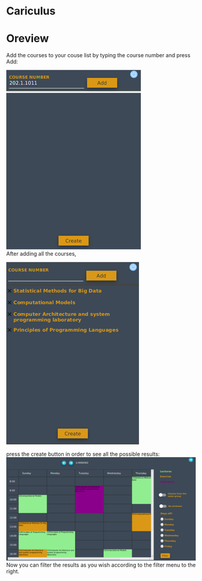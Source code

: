 # Cariculus

# Oreview
Add the courses to your couse list by typing the course number and press Add:<br/>


 <img src="./img/Screenshot from 2020-03-15 21-58-56.png"><br/>
After adding all the courses,<br/>


 <img src="./img/addingCourses.png"><br/>
 
 
  press the create button in order to see all the possible results:<br/>
   <img src="./img/results.png"></br>
Now you can filter the results as you wish according to the filter menu to the right.
